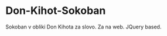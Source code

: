 Don-Kihot-Sokoban
=================

Sokoban v obliki Don Kihota za slovo. Za na web. JQuery based.
